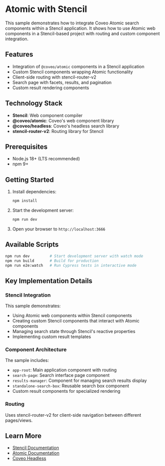 # Atomic with Stencil

This sample demonstrates how to integrate Coveo Atomic search components within a Stencil application. It shows how to use Atomic web components in a Stencil-based project with routing and custom component integration.

## Features

- Integration of `@coveo/atomic` components in a Stencil application
- Custom Stencil components wrapping Atomic functionality
- Client-side routing with stencil-router-v2
- Search page with facets, results, and pagination
- Custom result rendering components

## Technology Stack

- **Stencil**: Web component compiler
- **@coveo/atomic**: Coveo's web component library
- **@coveo/headless**: Coveo's headless search library
- **stencil-router-v2**: Routing library for Stencil

## Prerequisites

- Node.js 18+ (LTS recommended)
- npm 9+

## Getting Started

1. Install dependencies:
   ```bash
   npm install
   ```

2. Start the development server:
   ```bash
   npm run dev
   ```

3. Open your browser to `http://localhost:3666`

## Available Scripts

```bash
npm run dev         # Start development server with watch mode
npm run build       # Build for production
npm run e2e:watch   # Run Cypress tests in interactive mode
```

## Key Implementation Details

### Stencil Integration

This sample demonstrates:
- Using Atomic web components within Stencil components
- Creating custom Stencil components that interact with Atomic components
- Managing search state through Stencil's reactive properties
- Implementing custom result templates

### Component Architecture

The sample includes:
- `app-root`: Main application component with routing
- `search-page`: Search interface page component
- `results-manager`: Component for managing search results display
- `standalone-search-box`: Reusable search box component
- Custom result components for specialized rendering

### Routing

Uses stencil-router-v2 for client-side navigation between different pages/views.

## Learn More

- [Stencil Documentation](https://stenciljs.com/docs/introduction)
- [Atomic Documentation](https://docs.coveo.com/en/atomic/)
- [Coveo Headless](https://docs.coveo.com/en/headless/)

